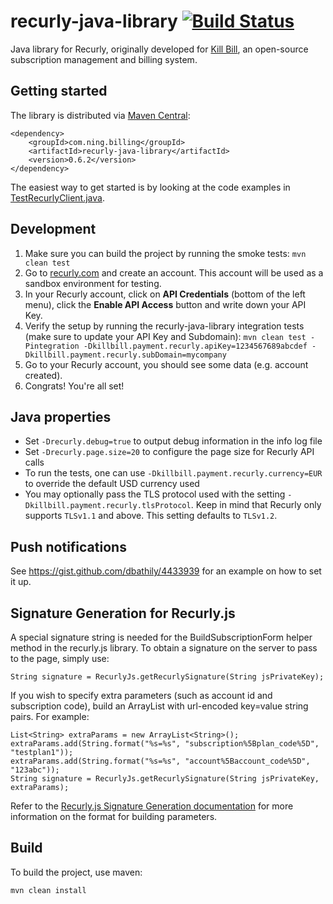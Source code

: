 recurly-java-library [![Build Status](https://travis-ci.org/killbilling/recurly-java-library.svg?branch=master)](https://travis-ci.org/killbilling/recurly-java-library)
====================

Java library for Recurly, originally developed for [Kill Bill](http://killbill.io), an open-source subscription management and billing system.

Getting started
---------------

The library is distributed via [Maven Central](http://search.maven.org/#search%7Cga%7C1%7Cg%3A%22com.ning.billing%22%20AND%20a%3A%22recurly-java-library%22):

```
<dependency>
    <groupId>com.ning.billing</groupId>
    <artifactId>recurly-java-library</artifactId>
    <version>0.6.2</version>
</dependency>
```

The easiest way to get started is by looking at the code examples in [TestRecurlyClient.java](https://github.com/killbilling/recurly-java-library/blob/master/src/test/java/com/ning/billing/recurly/TestRecurlyClient.java).

Development
-----------

1. Make sure you can build the project by running the smoke tests: `mvn clean test`
2. Go to [recurly.com](http://recurly.com/) and create an account. This account will be used as a sandbox environment for testing.
3. In your Recurly account, click on **API Credentials** (bottom of the left menu), click the **Enable API Access** button and write down your API Key.
4. Verify the setup by running the recurly-java-library integration tests (make sure to update your API Key and Subdomain): `mvn clean test -Pintegration -Dkillbill.payment.recurly.apiKey=1234567689abcdef -Dkillbill.payment.recurly.subDomain=mycompany`
5. Go to your Recurly account, you should see some data (e.g. account created).
6. Congrats! You're all set!

Java properties
---------------

* Set `-Drecurly.debug=true` to output debug information in the info log file
* Set `-Drecurly.page.size=20` to configure the page size for Recurly API calls
* To run the tests, one can use `-Dkillbill.payment.recurly.currency=EUR` to override the default USD currency used
* You may optionally pass the TLS protocol used with the setting `-Dkillbill.payment.recurly.tlsProtocol`. Keep in mind that Recurly only supports `TLSv1.1` and above. This setting defaults to `TLSv1.2`.

Push notifications
------------------

See https://gist.github.com/dbathily/4433939 for an example on how to set it up.

Signature Generation for Recurly.js
-------------------------------------

A special signature string is needed for the BuildSubscriptionForm helper method in the recurly.js library. To obtain a signature on the server to pass to the page, simply use:

	String signature = RecurlyJs.getRecurlySignature(String jsPrivateKey);

If you wish to specify extra parameters (such as account id and subscription code), build an ArrayList<String> with url-encoded key=value string pairs. For example:

    List<String> extraParams = new ArrayList<String>();
    extraParams.add(String.format("%s=%s", "subscription%5Bplan_code%5D", "testplan1"));
    extraParams.add(String.format("%s=%s", "account%5Baccount_code%5D", "123abc"));
	String signature = RecurlyJs.getRecurlySignature(String jsPrivateKey, extraParams);

Refer to the [Recurly.js Signature Generation documentation](https://docs.recurly.com/deprecated-api-docs/recurlyjs/signatures) for more information on the format for building parameters.


Build
-----

To build the project, use maven:

    mvn clean install
